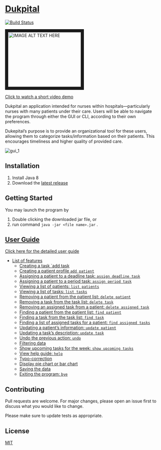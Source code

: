 # [Dukpital](https://youtu.be/GdsyMKeBYHg)

[![Build Status](https://travis-ci.org/AY1920S1-CS2113-T13-2/main.svg?branch=master)](https://travis-ci.org/AY1920S1-CS2113-T13-2/main)

<a href="http://www.youtube.com/watch?feature=player_embedded&v=GdsyMKeBYHg
" target="_blank"><img src="http://img.youtube.com/vi/GdsyMKeBYHg/0.jpg" 
alt="IMAGE ALT TEXT HERE" width="240" height="180" border="10" /></a>

[Click to watch a short video demo](https://youtu.be/GdsyMKeBYHg)

Dukpital an application intended for nurses within hospitals—particularly nurses with many patients under their care. Users will be able to navigate the program through either the GUI or CLI, according to their own preferences.

Dukepital’s purpose is to provide an organizational tool for these users, allowing them to categorize tasks/information based on their patients. This encourages timeliness and higher quality of provided care.

![gui_1](images/Ui.png)

## Installation

1. Install Java 8
2. Download the [latest release](https://github.com/HUANGXUANKUN/dukpital/releases/download/v1.4/CS2113-T13-2.Dukepital.-v1.4.jar) 

## Getting Started

You may launch the program by

1. Double clicking the downloaded jar file, or 
2. run command `java -jar <file name>.jar` .

## [User Guide](userguide.md)

[Click here for the detailed user guide](userguide.md)

* [List of features](userguide.md#2-features)
  + [Creating a task `add task](userguide.md#creating-a-task--add-task-)
  + [Creating a patient profile `add patient`](userguide.md#creating-a-patient-profile--add-patient-)
  + [Assigning a patient to a deadline task: `assign deadline task`](userguide.md#assigning-a-patient-to-a-deadline-task---assign-deadline-task-)
  + [Assigning a patient to a period task: `assign period task`](userguide.md#assigning-a-patient-to-a-period-task---assign-period-task-)
  + [Viewing a list of patients: `list patients`](userguide.md#viewing-a-list-of-patients---list-patients-)
  + [Viewing a list of tasks: `list tasks`](userguide.md#viewing-a-list-of-tasks---list-tasks-)
  + [Removing a patient from the patient list: `delete patient`](userguide.md#removing-a-patient-from-the-patient-list---delete-patient-)
  + [Removing a task from the task list: `delete task`](userguide.md#removing-a-task-from-the-task-list---delete-task-)
  + [Removing an assigned task from a patient: `delete assigned task`](userguide.md#removing-an-assigned-task-from-a-patient---delete-assigned-task-)
  + [Finding a patient from the patient list: `find patient`](userguide.md#finding-a-patient-from-the-patient-list---find-patient-)
  + [Finding a task from the task list: `find task`](userguide.md#finding-a-task-from-the-task-list---find-task-)
  + [Finding a list of assigned tasks for a patient: `find assigned tasks`](userguide.md#finding-a-list-of-assigned-tasks-for-a-patient---find-assigned-tasks-)
  + [Updating a patient’s information: `update patient`](userguide.md#updating-a-patient-s-information---update-patient-)
  + [Updating a task’s description: `update task`](userguide.md#updating-a-task-s-description---update-task-)
  + [Undo the previous action: `undo`](userguide.md#undo-the-previous-action---undo-)
  + [Filtering data](userguide.md#filtering-data)
  + [Show upcoming tasks for the week: `show upcoming tasks`](userguide.md#show-upcoming-tasks-for-the-week---show-upcoming-tasks-)
  + [View help guide: `help`](userguide.md#view-help-guide---help-)
  + [Typo-correction](userguide.md#typo-correction)
  + [Display pie chart or bar chart](userguide.md#display-pie-chart-or-bar-chart)
  + [Saving the data](userguide.md#saving-the-data)
  + [Exiting the program: `bye`](userguide.md#exiting-the-program---bye-)


## Contributing

Pull requests are welcome. For major changes, please open an issue first to discuss what you would like to change.

Please make sure to update tests as appropriate.

## License
[MIT](https://choosealicense.com/licenses/mit/)
